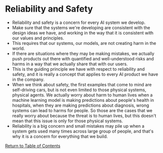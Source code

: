 # Reliability and Safety

 - Reliability and safety is a concern for every AI system we develop.
 - Make sure that the systems we're developing are consistent with the design ideas we have, and working in the way that it is consistent with our values and principles.
 - This requires that our systems, our models, are not creating harm in the world.
 - If there are situations where they may be making mistakes, we actually push products out there with quantified and well-understood risks and harms in a way that we actually share that with our users.
 - This is the guiding principle we have with respect to reliability and safety, and it is really a concept that applies to every AI product we have in the company.
 - When we think about safety, the first examples that come to mind are self-driving cars, but is not even limited to those physical systems, physical agents. We actually worry about harm to human lives when a machine learning model is making predictions about people's health in hospitals, when they are making predictions about diagnosis, wrong systems can lead to harms for people. So those are the cases that we really worry about because the threat is to human lives, but this doesn't mean that this issue is only for those physical systems.
 - Reliability is a big concern and small mistakes may pile up when a system gets used many times across large group of people, and that's why it is a concern for everything that we build.

 [Return to Table of Contents](../README.md)